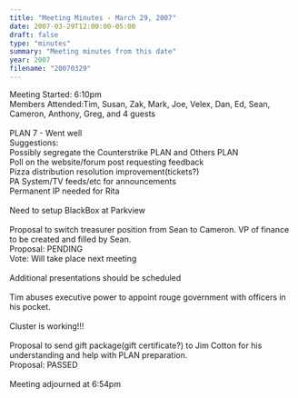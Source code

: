 ```yaml
---
title: "Meeting Minutes - March 29, 2007"
date: 2007-03-29T12:00:00-05:00
draft: false
type: "minutes"
summary: "Meeting minutes from this date"
year: 2007
filename: "20070329"
---
```


Meeting Started: 6:10pm<br />
Members Attended:Tim, Susan, Zak, Mark, Joe, Velex, Dan, Ed, Sean, Cameron, Anthony, Greg, and 4 guests<br />
<br />
PLAN 7 - Went well<br />
Suggestions:<br />
Possibly segregate the Counterstrike PLAN and Others PLAN<br />
Poll on the website/forum post requesting feedback<br />
Pizza distribution resolution improvement(tickets?)<br />
PA System/TV feeds/etc for announcements<br />
Permanent IP needed for Rita<br />
<br />
Need to setup BlackBox at Parkview<br />
<br />
Proposal to switch treasurer position from Sean to Cameron.  VP of finance to be created and filled by Sean.<br />
Proposal: PENDING<br />
Vote: Will take place next meeting<br />
<br />
Additional presentations should be scheduled<br />
<br />
Tim abuses executive power to appoint rouge government with officers in his pocket.<br />
<br />
Cluster is working!!!<br />
<br />
Proposal to send gift package(gift certificate?) to Jim Cotton for his understanding and help with PLAN preparation.<br />
Proposal: PASSED<br />
<br />
Meeting adjourned at 6:54pm
